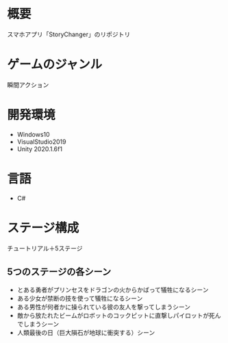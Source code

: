 # 概要
スマホアプリ「StoryChanger」のリポジトリ

# ゲームのジャンル
瞬間アクション

# 開発環境
- Windows10
- VisualStudio2019
- Unity 2020.1.6f1

# 言語
- C#

# ステージ構成
チュートリアル＋5ステージ

## 5つのステージの各シーン
- とある勇者がプリンセスをドラゴンの火からかばって犠牲になるシーン
- ある少女が禁断の技を使って犠牲になるシーン
- ある男性が何者かに操られている彼の友人を撃ってしまうシーン
- 敵から放たれたビームがロボットのコックピットに直撃しパイロットが死んでしまうシーン
- 人類最後の日（巨大隕石が地球に衝突する）シーン
